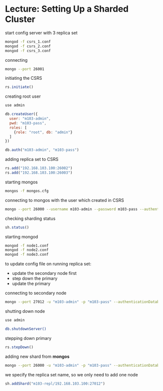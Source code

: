 # Lecture: Setting Up a Sharded Cluster

start config server with 3 replica set

```bash
mongod -f csrs_1.conf
mongod -f csrs_2.conf
mongod -f csrs_3.conf
```

connecting

```bash
mongo --port 26001
```

initiating the CSRS

```javascript
rs.initiate()
```

creating root user

```javascript
use admin

db.createUser({
  user: "m103-admin",
  pwd: "m103-pass",
  roles: [
    {role: "root", db: "admin"}
  ]
})

db.auth("m103-admin", "m103-pass")
```

adding replica set to CSRS

```javascript
rs.add("192.168.103.100:26002")
rs.add("192.168.103.100:26003")
```

starting mongos

```bash
mongos -f mongos.cfg
```

connecting to mongos with the user which created in CSRS

```bash
mongo --port 26000 --username m103-admin --password m103-pass --authenticationDatabase admin
```

checking sharding status

```javascript
sh.status()
```

starting mongod

```bash
mongod -f node1.conf
mongod -f node2.conf
mongod -f node3.conf
```

to update config file on running replica set:

* update the secondary node first
* step down the primary
* update the primary

connecting to secondary node

```bash
mongo --port 27012 -u "m103-admin" -p "m103-pass" --authenticationDatabase "admin"
```

shutting down node

```bash
use admin

db.shutdownServer()
```

stepping down primary

```javascript
rs.stepDown()
```

adding new shard from **mongos**

```bash
mongo --port 26000 -u "m103-admin" -p "m103-pass" --authenticationDatabase "admin"
```

we specify the replica set name, so we only need to add one node

```javascript
sh.addShard("m103-repl/192.168.103.100:27012")
```
